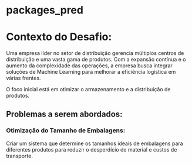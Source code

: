 # packages_pred
# Contexto do Desafio:


Uma empresa líder no setor de distribuição gerencia múltiplos centros de distribuição e uma vasta gama de produtos. Com a expansão contínua e o aumento da complexidade das operações, a empresa busca integrar soluções de Machine Learning para melhorar a eficiência logística em várias frentes.


O foco inicial está em otimizar o armazenamento e a distribuição de produtos.

## Problemas a serem abordados:

### Otimização do Tamanho de Embalagens:

Criar um sistema que determine os tamanhos ideais de embalagens para diferentes produtos para reduzir o desperdício de material e custos de transporte.

